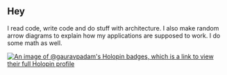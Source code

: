 ## Hey
I read code, write code and do stuff with architecture. I also make random arrow diagrams to explain how my applications are supposed to work.
I do some math as well.

[![An image of @gauravpadam's Holopin badges, which is a link to view their full Holopin profile](https://holopin.me/gauravpadam)](https://holopin.io/@gauravpadam)


<!---
Gauravpadam/Gauravpadam is a ✨ special ✨ repository because its `README.md` (this file) appears on your GitHub profile.
You can click the Preview link to take a look at your changes.
--->
